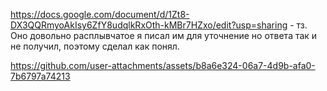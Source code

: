 https://docs.google.com/document/d/1Zt8-DX3QQRmyoAkIsy6ZfY8udqlkRxOth-kMBr7HZxo/edit?usp=sharing - тз. Оно довольно расплывчатое я писал им для уточнение но ответа так и не получил, поэтому сделал как понял. 

https://github.com/user-attachments/assets/b8a6e324-06a7-4d9b-afa0-7b6797a74213

